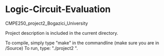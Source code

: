 # Logic-Circuit-Evaluation
CMPE250_project2_Bogazici_University

Project description is included in the current directory.

To compile, simply type "make" in the commandline (make sure you are in /Source)
To run, type: "./project2 <inputfile> <outputfile>".
